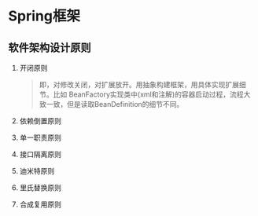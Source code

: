 # Spring框架



## 软件架构设计原则

1. 开闭原则

   >即，对修改关闭，对扩展放开。用抽象构建框架，用具体实现扩展细节。比如 BeanFactory实现类中(xml和注解)的容器启动过程，流程大致一致，但是读取BeanDefinition的细节不同。

2. 依赖倒置原则

3. 单一职责原则

4. 接口隔离原则

5. 迪米特原则

6. 里氏替换原则

7. 合成复用原则